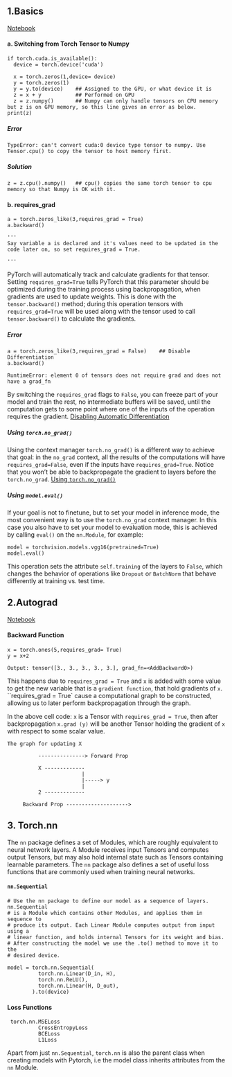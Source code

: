 ## 1.Basics 

  [Notebook](https://github.com/Mohit-robo/Deep_Learning/blob/main/Pytorch_series/Advance/basics.ipynb)
  
  #### a. Switching from Torch Tensor to Numpy
  
    if torch.cuda.is_available():
      device = torch.device('cuda')

      x = torch.zeros(1,device= device)
      y = torch.zeros(1)
      y = y.to(device)    ## Assigned to the GPU, or what device it is
      z = x + y           ## Performed on GPU
      z = z.numpy()       ## Numpy can only handle tensors on CPU memory but z is on GPU memory, so this line gives an error as below.
    print(z)
  ##### Error
  
    TypeError: can't convert cuda:0 device type tensor to numpy. Use Tensor.cpu() to copy the tensor to host memory first.
  ##### Solution
  
    z = z.cpu().numpy()   ## cpu() copies the same torch tensor to cpu memory so that Numpy is OK with it. 
  
 #### b. requires_grad
 
    a = torch.zeros_like(3,requires_grad = True)
    a.backward()
    
    '''
    Say variable a is declared and it's values need to be updated in the code later on, so set requires_grad = True. 
    
    '''
  PyTorch will automatically track and calculate gradients for that tensor. 
  Setting `requires_grad=True` tells PyTorch that this parameter should be optimized during the training process using backpropagation, when gradients are used
  to update weights. This is done with the `tensor.backward()` method; during this operation tensors with `requires_grad=True` will be used along with the tensor used     to call `tensor.backward()` to calculate the gradients.
  ##### Error
  
    a = torch.zeros_like(3,requires_grad = False)    ## Disable Differentiation
    a.backward()
    
    RuntimeError: element 0 of tensors does not require grad and does not have a grad_fn
    
  By switching the `requires_grad` flags to `False`, you can freeze part of your model and train the rest, no intermediate buffers will be saved, until the computation   gets to some point where one of the inputs of the operation requires the gradient. [Disabling Automatic Differentiation](https://aman.ai/primers/pytorch/#disabling-automatic-differentiation)
  
  ##### Using `torch.no_grad()`
  
  Using the context manager `torch.no_grad()` is a different way to achieve that goal: in the `no_grad` context, all the results of the computations will have        `requires_grad=False`, even if the inputs have `requires_grad=True`.
  Notice that you won’t be able to backpropagate the gradient to layers before the `torch.no_grad`. [Using `torch.no_grad()`](https://aman.ai/primers/pytorch/#using-torchno_grad)
  
##### Using `model.eval()`

If your goal is not to finetune, but to set your model in inference mode, the most convenient way is to use the `torch.no_grad` context manager. In this case you also have to set your model to evaluation mode, this is achieved by calling `eval()` on the `nn.Module`, for example:

    model = torchvision.models.vgg16(pretrained=True)
    model.eval()
    
This operation sets the attribute `self.training` of the layers to `False`, which changes the behavior of operations like `Dropout` or `BatchNorm` that behave differently at training vs. test time.

## 2.Autograd

[Notebook](https://github.com/Mohit-robo/Deep_Learning/blob/main/Pytorch_series/Advance/autograd.ipynb)

#### Backward Function
    x = torch.ones(5,requires_grad= True)
    y = x+2
    
    Output: tensor([3., 3., 3., 3., 3.], grad_fn=<AddBackward0>)
    
  This happens due to `requires_grad = True` and `x` is added with some value to get the new variable that is a `gradient function`, that hold gradients of `x`.  
  ``requires_grad = True` cause a computational graph to be constructed, allowing us to later perform backpropagation through the graph. 
  
  In the above cell code:
  `x` is a Tensor with `requires_grad = True`, then after backpropagation `x.grad (y)` will be another Tensor holding the gradient of `x` with respect to some scalar     value.
  
    The graph for updating X 
        
              ---------------> Forward Prop
              
              X -------------
                            |
                            |-----> y
                            |
              2 -------------
              
         Backward Prop -------------------->                     
                            
                           
## 3. Torch.nn
       
   The `nn` package defines a set of Modules, which are roughly equivalent to neural network layers. A Module receives input Tensors and computes output Tensors, but may also hold internal state such as Tensors containing learnable parameters. The `nn` package also defines a set of useful loss functions that are commonly used when training neural networks.

#### `nn.Sequential`

    # Use the nn package to define our model as a sequence of layers. nn.Sequential
    # is a Module which contains other Modules, and applies them in sequence to
    # produce its output. Each Linear Module computes output from input using a
    # linear function, and holds internal Tensors for its weight and bias.
    # After constructing the model we use the .to() method to move it to the
    # desired device.
    
    model = torch.nn.Sequential(
              torch.nn.Linear(D_in, H),
              torch.nn.ReLU(),
              torch.nn.Linear(H, D_out),
            ).to(device)           

#### Loss Functions
     
     torch.nn.MSELoss
              CrossEntropyLoss
              BCELoss
              L1Loss
              
  Apart from just `nn.Sequential`, `torch.nn` is also the parent class when creating models with Pytorch, i.e the model class inherits attributes from the `nn` Module.
  
